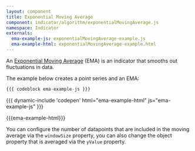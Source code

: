 ```yaml
---
layout: component
title: Exponential Moving Average
component: indicator/algorithm/exponentialMovingAverage.js
namespace: Indicator
externals:
  ema-example-js: exponentialMovingAverage-example.js
  ema-example-html: exponentialMovingAverage-example.html
---
```


An [Exponential Moving Average](https://en.wikipedia.org/?title=Moving_average#Exponential_moving_average) (EMA) is an indicator that smooths out fluctuations in data.

The example below creates a point series and an EMA:

```js
{{{ codeblock ema-example-js }}}
```

{{{ dynamic-include 'codepen' html="ema-example-html" js="ema-example-js" }}}

{{{ema-example-html}}}
<script type="text/javascript">
{{{ema-example-js}}}
</script>

You can configure the number of datapoints that are included in the moving average via the `windowSize` property, you can also change the object property that is averaged via the `yValue` property.
